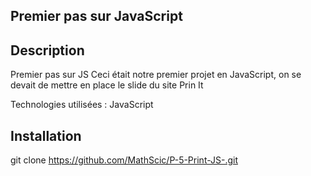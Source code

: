 ## Premier pas sur JavaScript 

## Description 
Premier pas sur JS
Ceci était notre premier projet en JavaScript, on se devait de mettre en place le slide du site Prin It

Technologies utilisées : JavaScript

## Installation 
git clone https://github.com/MathScic/P-5-Print-JS-.git
